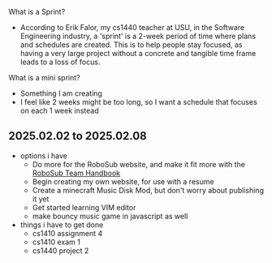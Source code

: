 What is a Sprint?
- According to Erik Falor, my cs1440 teacher at USU, in the Software Engineering industry, a 'sprint' is a 2-week period of time where plans and schedules are created. This is to help people stay focused, as having a very large project without a concrete and tangible time frame leads to a loss of focus.

What is a mini sprint?
- Something I am creating
- I feel like 2 weeks might be too long, so I want a schedule that focuses on each 1 week instead

## 2025.02.02 to 2025.02.08
- options i have
	- Do more for the RoboSub website, and make it fit more with the [RoboSub Team Handbook](https://robonation.org/app/uploads/sites/4/2024/07/2024-RoboSub_Team-Handbook_v2.pdf)
	- Begin creating my own website, for use with a resume
	- Create a minecraft Music Disk Mod, but don't worry about publishing it yet
	- Get started learning VIM editor
	- make bouncy music game in javascript as well
- things i have to get done
	- cs1410 assignment 4
	- cs1410 exam 1 
	- cs1440 project 2